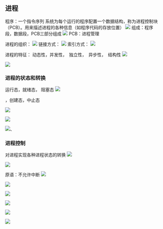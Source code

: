 ## 进程
程序：一个指令序列
系统为每个运行的程序配置一个数据结构，称为进程控制块（PCB）。用来描述进程的各种信息（如程序代码的存放位置）
![](http://cdn.jsdelivr.net/gh/MaoYuanxing/imgbed/20220310202608.png)
组成：程序段，数据段，PCB三部分组成
![](http://cdn.jsdelivr.net/gh/MaoYuanxing/imgbed/20220310202756.png)
PCB：进程管理



进程的组织：
![](http://cdn.jsdelivr.net/gh/MaoYuanxing/imgbed/20220310202940.png)
链接方式：
![](http://cdn.jsdelivr.net/gh/MaoYuanxing/imgbed/20220310203052.png)
索引方式：
![](http://cdn.jsdelivr.net/gh/MaoYuanxing/imgbed/20220310203142.png)



进程的特征：
动态性，并发性，　独立性，　异步性，　结构性
![](http://cdn.jsdelivr.net/gh/MaoYuanxing/imgbed/20220310203258.png)


![](http://cdn.jsdelivr.net/gh/MaoYuanxing/imgbed/20220310203311.png)


### 进程的状态和转换
运行态，就绪态， 阻塞态
![](http://cdn.jsdelivr.net/gh/MaoYuanxing/imgbed/20220310203525.png)

，创建态，中止态

![](http://cdn.jsdelivr.net/gh/MaoYuanxing/imgbed/20220310203702.png)


![](http://cdn.jsdelivr.net/gh/MaoYuanxing/imgbed/20220310203845.png)

![](http://cdn.jsdelivr.net/gh/MaoYuanxing/imgbed/20220310203936.png)、


### 进程控制
对进程实现各种进程状态的转换
![](http://cdn.jsdelivr.net/gh/MaoYuanxing/imgbed/20220310204049.png)


![](http://cdn.jsdelivr.net/gh/MaoYuanxing/imgbed/20220310204822.png)

原语：不允许中断
![](http://cdn.jsdelivr.net/gh/MaoYuanxing/imgbed/20220310205000.png)

![](http://cdn.jsdelivr.net/gh/MaoYuanxing/imgbed/20220310205105.png)

![](http://cdn.jsdelivr.net/gh/MaoYuanxing/imgbed/20220310205142.png)


![](http://cdn.jsdelivr.net/gh/MaoYuanxing/imgbed/20220310205310.png)

![](http://cdn.jsdelivr.net/gh/MaoYuanxing/imgbed/20220310205357.png)

![](http://cdn.jsdelivr.net/gh/MaoYuanxing/imgbed/20220310205427.png)